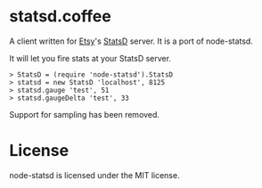 # statsd.coffee

A client written for [Etsy](http://etsy.com)'s [StatsD](https://github.com/etsy/statsd) server. It
is a port of node-statsd.

It will let you fire stats at your StatsD server.

    > StatsD = (require 'node-statsd').StatsD
    > statsd = new StatsD 'localhost', 8125
    > statsd.gauge 'test', 51
    > statsd.gaugeDelta 'test', 33

Support for sampling has been removed.

# License

node-statsd is licensed under the MIT license.
